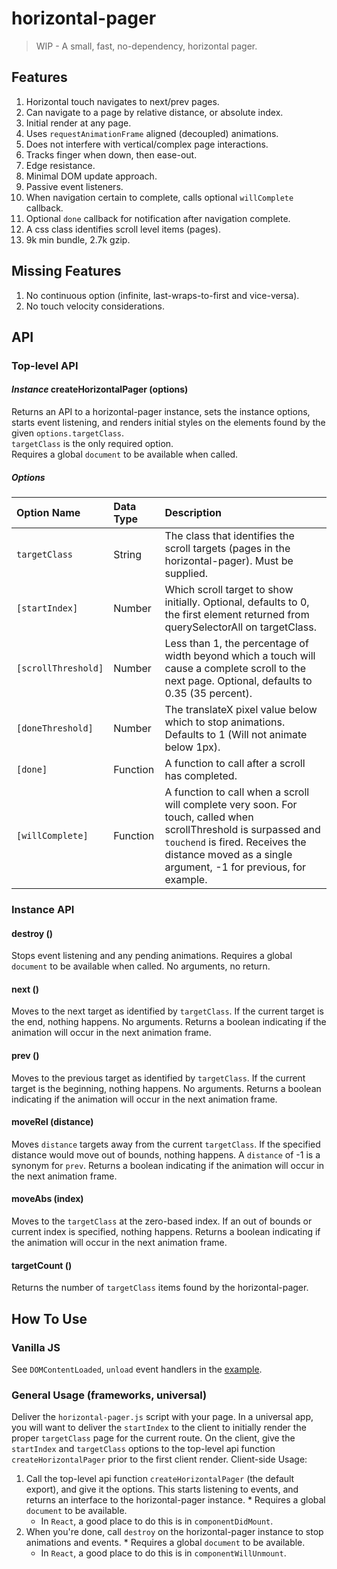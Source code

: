 # horizontal-pager

> WIP - A small, fast, no-dependency, horizontal pager.

## Features
  1.  Horizontal touch navigates to next/prev pages.
  2.  Can navigate to a page by relative distance, or absolute index.
  3.  Initial render at any page.
  4.  Uses `requestAnimationFrame` aligned (decoupled) animations.
  5.  Does not interfere with vertical/complex page interactions.
  6.  Tracks finger when down, then ease-out.
  7.  Edge resistance.
  8.  Minimal DOM update approach.
  9.  Passive event listeners.
  10. When navigation certain to complete, calls optional `willComplete` callback.
  11. Optional `done` callback for notification after navigation complete.
  12. A css class identifies scroll level items (pages).
  13. 9k min bundle, 2.7k gzip.

## Missing Features
  1.  No continuous option (infinite, last-wraps-to-first and vice-versa).
  2.  No touch velocity considerations.

## API
### Top-level API
#### *Instance* createHorizontalPager (options)
Returns an API to a horizontal-pager instance, sets the instance options, starts event listening, and renders initial styles on the elements found by the given `options.targetClass`.  
`targetClass` is the only required option.  
Requires a global `document` to be available when called.

##### Options
| Option Name | Data Type | Description |
| :--- | :--- | :--- |
| `targetClass` | String | The class that identifies the scroll targets (pages in the horizontal-pager). Must be supplied. |
| `[startIndex]` | Number | Which scroll target to show initially. Optional, defaults to 0, the first element returned from querySelectorAll on targetClass. |
| `[scrollThreshold]` | Number | Less than 1, the percentage of width beyond which a touch will cause a complete scroll to the next page. Optional, defaults to 0.35 (35 percent). |
| `[doneThreshold]` | Number | The translateX pixel value below which to stop animations. Defaults to 1 (Will not animate below 1px). |
| `[done]` | Function | A function to call after a scroll has completed. |
| `[willComplete]` | Function | A function to call when a scroll will complete very soon. For touch, called when scrollThreshold is surpassed and `touchend` is fired. Receives the distance moved as a single argument, -1 for previous, for example. |

### Instance API

#### destroy ()
Stops event listening and any pending animations. Requires a global `document` to be available when called. No arguments, no return.

#### next ()
Moves to the next target as identified by `targetClass`. If the current target is the end, nothing happens. No arguments. Returns a boolean indicating if the animation will occur in the next animation frame.

#### prev ()
Moves to the previous target as identified by `targetClass`. If the current target is the beginning, nothing happens. No arguments. Returns a boolean indicating if the animation will occur in the next animation frame.

#### moveRel (distance)
Moves `distance` targets away from the current `targetClass`. If the specified distance would move out of bounds, nothing happens. A `distance` of -1 is a synonym for `prev`. Returns a boolean indicating if the animation will occur in the next animation frame.

#### moveAbs (index)
Moves to the `targetClass` at the zero-based index. If an out of bounds or current index is specified, nothing happens. Returns a boolean indicating if the animation will occur in the next animation frame.

#### targetCount ()
Returns the number of `targetClass` items found by the horizontal-pager.

## How To Use
### Vanilla JS
See `DOMContentLoaded`, `unload` event handlers in the [example](index.js).

### General Usage (frameworks, universal)
Deliver the `horizontal-pager.js` script with your page. In a universal app, you will want to deliver the `startIndex` to the client to initially render the proper `targetClass` page for the current route. On the client, give the `startIndex` and `targetClass` options to the top-level api function `createHorizontalPager` prior to the first client render.
Client-side Usage:
  1.  Call the top-level api function `createHorizontalPager` (the default export), and give it the options. This starts listening to events, and returns an interface to the horizontal-pager instance.
    * Requires a global `document` to be available.
      * In `React`, a good place to do this is in `componentDidMount`.
  2.  When you're done, call `destroy` on the horizontal-pager instance to stop animations and events.
    * Requires a global `document` to be available.
      * In `React`, a good place to do this is in `componentWillUnmount`.
